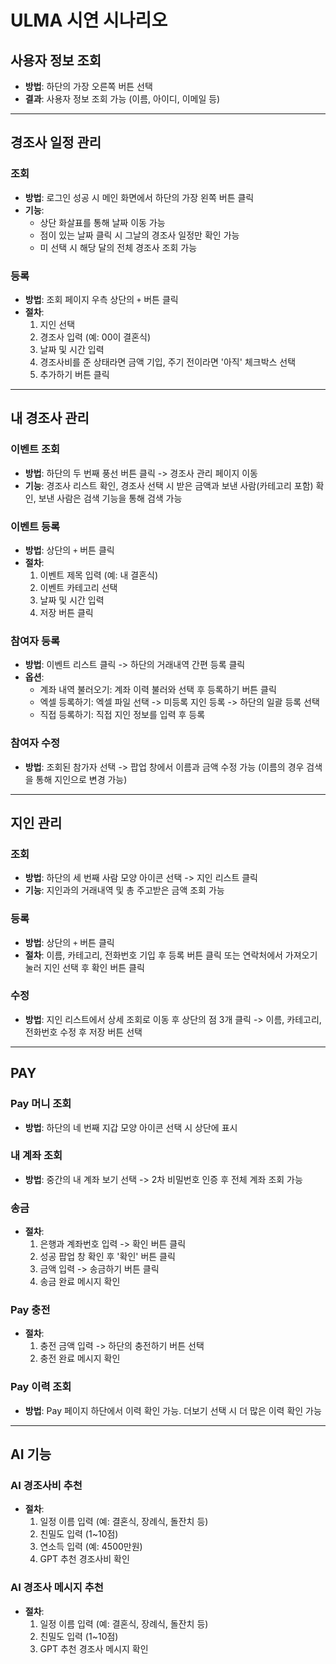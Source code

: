 # ULMA 시연 시나리오

## 사용자 정보 조회
- **방법**: 하단의 가장 오른쪽 버튼 선택
- **결과**: 사용자 정보 조회 가능 (이름, 아이디, 이메일 등)

---

## 경조사 일정 관리

### 조회
- **방법**: 로그인 성공 시 메인 화면에서 하단의 가장 왼쪽 버튼 클릭
- **기능**:
  - 상단 화살표를 통해 날짜 이동 가능
  - 점이 있는 날짜 클릭 시 그날의 경조사 일정만 확인 가능
  - 미 선택 시 해당 달의 전체 경조사 조회 가능

### 등록
- **방법**: 조회 페이지 우측 상단의 `+` 버튼 클릭
- **절차**:
  1. 지인 선택
  2. 경조사 입력 (예: 00이 결혼식)
  3. 날짜 및 시간 입력
  4. 경조사비를 준 상태라면 금액 기입, 주기 전이라면 '아직' 체크박스 선택
  5. 추가하기 버튼 클릭

---

## 내 경조사 관리

### 이벤트 조회
- **방법**: 하단의 두 번째 풍선 버튼 클릭 -> 경조사 관리 페이지 이동
- **기능**: 경조사 리스트 확인, 경조사 선택 시 받은 금액과 보낸 사람(카테고리 포함) 확인, 보낸 사람은 검색 기능을 통해 검색 가능

### 이벤트 등록
- **방법**: 상단의 `+` 버튼 클릭
- **절차**:
  1. 이벤트 제목 입력 (예: 내 결혼식)
  2. 이벤트 카테고리 선택
  3. 날짜 및 시간 입력
  4. 저장 버튼 클릭

### 참여자 등록
- **방법**: 이벤트 리스트 클릭 -> 하단의 거래내역 간편 등록 클릭
- **옵션**:
  - 계좌 내역 불러오기: 계좌 이력 불러와 선택 후 등록하기 버튼 클릭
  - 엑셀 등록하기: 엑셀 파일 선택 -> 미등록 지인 등록 -> 하단의 일괄 등록 선택
  - 직접 등록하기: 직접 지인 정보를 입력 후 등록

### 참여자 수정
- **방법**: 조회된 참가자 선택 -> 팝업 창에서 이름과 금액 수정 가능 (이름의 경우 검색을 통해 지인으로 변경 가능)

---

## 지인 관리

### 조회
- **방법**: 하단의 세 번째 사람 모양 아이콘 선택 -> 지인 리스트 클릭
- **기능**: 지인과의 거래내역 및 총 주고받은 금액 조회 가능

### 등록
- **방법**: 상단의 `+` 버튼 클릭
- **절차**: 이름, 카테고리, 전화번호 기입 후 등록 버튼 클릭 또는 연락처에서 가져오기 눌러 지인 선택 후 확인 버튼 클릭

### 수정
- **방법**: 지인 리스트에서 상세 조회로 이동 후 상단의 점 3개 클릭 -> 이름, 카테고리, 전화번호 수정 후 저장 버튼 선택

---

## PAY

### Pay 머니 조회
- **방법**: 하단의 네 번째 지갑 모양 아이콘 선택 시 상단에 표시

### 내 계좌 조회
- **방법**: 중간의 내 계좌 보기 선택 -> 2차 비밀번호 인증 후 전체 계좌 조회 가능

### 송금
- **절차**:
  1. 은행과 계좌번호 입력 -> 확인 버튼 클릭
  2. 성공 팝업 창 확인 후 '확인' 버튼 클릭
  3. 금액 입력 -> 송금하기 버튼 클릭
  4. 송금 완료 메시지 확인

### Pay 충전
- **절차**:
  1. 충전 금액 입력 -> 하단의 충전하기 버튼 선택
  2. 충전 완료 메시지 확인

### Pay 이력 조회
- **방법**: Pay 페이지 하단에서 이력 확인 가능. 더보기 선택 시 더 많은 이력 확인 가능

---

## AI 기능

### AI 경조사비 추천
- **절차**:
  1. 일정 이름 입력 (예: 결혼식, 장례식, 돌잔치 등)
  2. 친밀도 입력 (1~10점)
  3. 연소득 입력 (예: 4500만원)
  4. GPT 추천 경조사비 확인

### AI 경조사 메시지 추천
- **절차**:
  1. 일정 이름 입력 (예: 결혼식, 장례식, 돌잔치 등)
  2. 친밀도 입력 (1~10점)
  3. GPT 추천 경조사 메시지 확인

